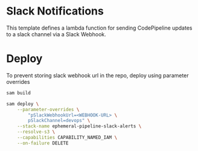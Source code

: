 # Slack Notifications
This template defines a lambda function for sending CodePipeline updates to a slack channel via a Slack Webhook.

# Deploy

To prevent storing slack webhook url in the repo, deploy using parameter overrides

```zsh
sam build

sam deploy \
    --parameter-overrides \
        "pSlackWebhookUrl=<WEBHOOK-URL> \
        pSlackChannel=devops" \
    --stack-name ephemeral-pipeline-slack-alerts \
    --resolve-s3 \
    --capabilities CAPABILITY_NAMED_IAM \
    --on-failure DELETE
```